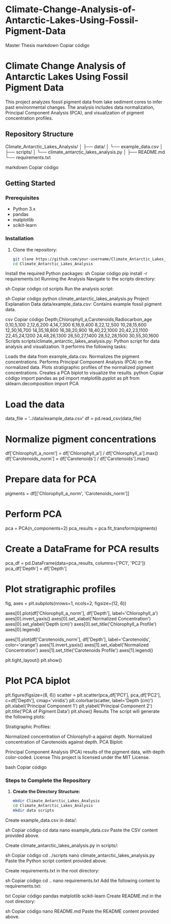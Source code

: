 # Climate-Change-Analysis-of-Antarctic-Lakes-Using-Fossil-Pigment-Data
Master Thesis
markdown
Copiar código
# Climate Change Analysis of Antarctic Lakes Using Fossil Pigment Data

This project analyzes fossil pigment data from lake sediment cores to infer past environmental changes. The analysis includes data normalization, Principal Component Analysis (PCA), and visualization of pigment concentration profiles.

## Repository Structure

Climate_Antarctic_Lakes_Analysis/
│
├── data/
│ └── example_data.csv
│
├── scripts/
│ └── climate_antarctic_lakes_analysis.py
│
├── README.md
└── requirements.txt

markdown
Copiar código

## Getting Started

### Prerequisites

- Python 3.x
- pandas
- matplotlib
- scikit-learn

### Installation

1. Clone the repository:
   ```sh
   git clone https://github.com/your-username/Climate_Antarctic_Lakes_Analysis.git
   cd Climate_Antarctic_Lakes_Analysis
Install the required Python packages:
sh
Copiar código
pip install -r requirements.txt
Running the Analysis
Navigate to the scripts directory:

sh
Copiar código
cd scripts
Run the analysis script:

sh
Copiar código
python climate_antarctic_lakes_analysis.py
Project Explanation
Data
data/example_data.csv: Contains example fossil pigment data.

csv
Copiar código
Depth,Chlorophyll_a,Carotenoids,Radiocarbon_age
0,10,5,100
2,12,6,200
4,14,7,300
6,18,9,400
8,22,12,500
10,28,15,600
12,30,16,700
14,35,18,800
16,38,20,900
18,40,22,1000
20,42,23,1100
22,45,24,1200
24,48,26,1300
26,50,27,1400
28,52,28,1500
30,55,30,1600
Scripts
scripts/climate_antarctic_lakes_analysis.py: Python script for data analysis and visualization. It performs the following tasks:

Loads the data from example_data.csv.
Normalizes the pigment concentrations.
Performs Principal Component Analysis (PCA) on the normalized data.
Plots stratigraphic profiles of the normalized pigment concentrations.
Creates a PCA biplot to visualize the results.
python
Copiar código
import pandas as pd
import matplotlib.pyplot as plt
from sklearn.decomposition import PCA

# Load the data
data_file = '../data/example_data.csv'
df = pd.read_csv(data_file)

# Normalize pigment concentrations
df['Chlorophyll_a_norm'] = df['Chlorophyll_a'] / df['Chlorophyll_a'].max()
df['Carotenoids_norm'] = df['Carotenoids'] / df['Carotenoids'].max()

# Prepare data for PCA
pigments = df[['Chlorophyll_a_norm', 'Carotenoids_norm']]

# Perform PCA
pca = PCA(n_components=2)
pca_results = pca.fit_transform(pigments)

# Create a DataFrame for PCA results
pca_df = pd.DataFrame(data=pca_results, columns=['PC1', 'PC2'])
pca_df['Depth'] = df['Depth']

# Plot stratigraphic profiles
fig, axes = plt.subplots(nrows=1, ncols=2, figsize=(12, 6))

axes[0].plot(df['Chlorophyll_a_norm'], df['Depth'], label='Chlorophyll_a')
axes[0].invert_yaxis()
axes[0].set_xlabel('Normalized Concentration')
axes[0].set_ylabel('Depth (cm)')
axes[0].set_title('Chlorophyll_a Profile')
axes[0].legend()

axes[1].plot(df['Carotenoids_norm'], df['Depth'], label='Carotenoids', color='orange')
axes[1].invert_yaxis()
axes[1].set_xlabel('Normalized Concentration')
axes[1].set_title('Carotenoids Profile')
axes[1].legend()

plt.tight_layout()
plt.show()

# Plot PCA biplot
plt.figure(figsize=(8, 6))
scatter = plt.scatter(pca_df['PC1'], pca_df['PC2'], c=df['Depth'], cmap='viridis')
plt.colorbar(scatter, label='Depth (cm)')
plt.xlabel('Principal Component 1')
plt.ylabel('Principal Component 2')
plt.title('PCA of Pigment Data')
plt.show()
Results
The script will generate the following plots:

Stratigraphic Profiles:

Normalized concentration of Chlorophyll-a against depth.
Normalized concentration of Carotenoids against depth.
PCA Biplot:

Principal Component Analysis (PCA) results of the pigment data, with depth color-coded.
License
This project is licensed under the MIT License.

bash
Copiar código

### Steps to Complete the Repository

1. **Create the Directory Structure:**
   ```sh
   mkdir Climate_Antarctic_Lakes_Analysis
   cd Climate_Antarctic_Lakes_Analysis
   mkdir data scripts
Create example_data.csv in data/:

sh
Copiar código
cd data
nano example_data.csv
Paste the CSV content provided above.

Create climate_antarctic_lakes_analysis.py in scripts/:

sh
Copiar código
cd ../scripts
nano climate_antarctic_lakes_analysis.py
Paste the Python script content provided above.

Create requirements.txt in the root directory:

sh
Copiar código
cd ..
nano requirements.txt
Add the following content to requirements.txt:

txt
Copiar código
pandas
matplotlib
scikit-learn
Create README.md in the root directory:

sh
Copiar código
nano README.md
Paste the README content provided above.


